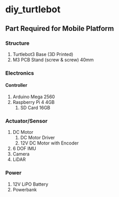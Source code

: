 # diy_turtlebot

## Part Required for Mobile Platform

### Structure
1. Turtlebot3 Base (3D Printed)
2. M3 PCB Stand (screw & screw) 40mm

### Electronics
#### Controller
1. Arduino Mega 2560
2. Raspberry Pi 4 4GB
	1. SD Card 16GB
 
### Actuator/Sensor
1. DC Motor
	1. DC Motor Driver
	2. 12V DC Motor with Encoder
2. 6 DOF IMU
3. Camera
4. LiDAR

### Power
1. 12V LiPO Battery
2. Powerbank

